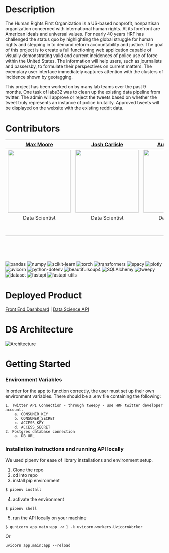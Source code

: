 # Description

The Human Rights First Organization is a US-based nonprofit, nonpartisan organization concerned with international human rights. At its forefront are American ideals and universal values. For nearly 40 years HRF has challenged the status quo by highlighting the global struggle for human rights and stepping in to demand reform accountability and justice. The goal of this project is to create a full functioning web application capable of visually demonstrating valid and current incidences of police use of force within the United States. The information will help users, such as journalists and passersby, to formulate their perspectives on current matters. The exemplary user interface immediately captures attention with the clusters of incidence shown by geotagging. 

This project has been worked on by many lab teams over the past 9 months. One task of labs32 was to clean up the existing data pipeline from twitter. The admin will approve or reject the tweets based on whether the tweet truly represents an instance of police brutality.  Approved tweets will be displayed on the website with the existing reddit data.


# Contributors

| [Max Moore](https://github.com/max-moore) | [Josh Carlisle](https://github.com/Jroc561) | [Austin Francis](https://github.com/austincfrancis) | [Ashley Brooks](https://github.com/AshleyBrooks213)
| :---: | :---: | :---: | :---: |
| [<img src="https://avatars.githubusercontent.com/u/67919012?v=4" width = "200" />](https://github.com/max-moore) | [<img src="https://avatars.githubusercontent.com/u/10569695?v=4" width = "200" />](https://github.com/Jroc561) | [<img src="https://avatars.githubusercontent.com/u/74625534?s=400&u=f5582ea6a302c55a08f9859a68bffc8875365866&v=4" width = "200" />](https://github.com/austincfrancis) | [<img src="https://avatars.githubusercontent.com/u/72030800?s=400&u=d53e54457aa25f725901d4a310327309cacc6009&v=4" width = "200" />](https://github.com/AshleyBrooks213) |
| Data Scientist | Data Scientist | Data Scientist | Data Scientist |
|[<img src="https://github.com/favicon.ico" width="15"> ](https://github.com/max-moore) | [<img src="https://github.com/favicon.ico" width="15"> ](https://github.com/Jroc561) | [<img src="https://github.com/favicon.ico" width="15"> ](https://github.com/austincfrancis) | [<img src="https://github.com/favicon.ico" width="15"> ](https://github.com/AshleyBrooks213) |
| [ <img src="https://static.licdn.com/sc/h/al2o9zrvru7aqj8e1x2rzsrca" width="15"> ](https://www.linkedin.com/in/max-the-postpunk/) | [ <img src="https://static.licdn.com/sc/h/al2o9zrvru7aqj8e1x2rzsrca" width="15"> ](https://www.linkedin.com/in/josh-carlisle/) | [ <img src="https://static.licdn.com/sc/h/al2o9zrvru7aqj8e1x2rzsrca" width="15"> ](https://www.linkedin.com/in/austincfrancis/) | [ <img src="https://static.licdn.com/sc/h/al2o9zrvru7aqj8e1x2rzsrca" width="15"> ](https://www.linkedin.com/in/ashley-brooks91/) |

<br>          

<br>
<br>

![pandas](https://img.shields.io/badge/pandas-1.1.0-blueviolet)
![numpy](https://img.shields.io/badge/numpy-1.19.5-yellow)
![scikit-learn](https://img.shields.io/badge/scikit--learn-0.23.2-green)
![torch](https://img.shields.io/badge/torch-1.8.1-red)
![transformers](https://img.shields.io/badge/transformers-4.5.1-brightgreen)
![spacy](https://img.shields.io/badge/spacy-2.3.2-lightgrey)
![plotly](https://img.shields.io/badge/plotly-4.9.0-orange)
![uvicorn](https://img.shields.io/badge/uvicorn-0.11.8-ff69b4)
![python-dotenv](https://img.shields.io/badge/python--dotenv-0.14.0-green)
![beautifulsoup4](https://img.shields.io/badge/beautifulsoup4-4.9.1-orange)
![SQLAlchemy](https://img.shields.io/badge/SQLAlchemy-11.3.20-yellowgreen)
![tweepy](https://img.shields.io/badge/tweepy-3.10.0-9cf)
![dataset](https://img.shields.io/badge/dataset-1.4.5-grey)
![fastapi](https://img.shields.io/badge/fastapi-0.60.1-blue)
![fastapi-utils](https://img.shields.io/badge/fastapi--utils-0.2.1-informational)


# Deployed Product
[Front End Dashboard](https://a.humanrightsfirst.dev/) |
[Data Science API](http://hrf-blue-witness.us-east-1.elasticbeanstalk.com/)


# DS Architecture
![Architecture](https://raw.githubusercontent.com/n8mcdunna/human-rights-first-ds-labs31/main/DS-Flow%20Chart.png)


# Getting Started

### Environment Variables

In order for the app to function correctly, the user must set up their own environment variables. There should be a .env file containing the following:

	1. Twitter API Connection - through tweepy - use HRF twitter developer account.
		a. CONSUMER_KEY
		b. CONSUMER_SECRET
		c. ACCESS_KEY
		d. ACCESS_SECRET
	2. Postgres database connection 
		a. DB_URL

### Installation Instructions and running API locally

We used pipenv for ease of library installations and environment setup. 

1. Clone the repo
2. cd into repo
3. install pip environment
```terminal
$ pipenv install
```
4. activate the environment
```terminal
$ pipenv shell
```
5. run the API locally on your machine
```terminal
$ gunicorn app.main:app -w 1 -k uvicorn.workers.UvicornWorker
```
Or
```terminal
uvicorn app.main:app --reload
